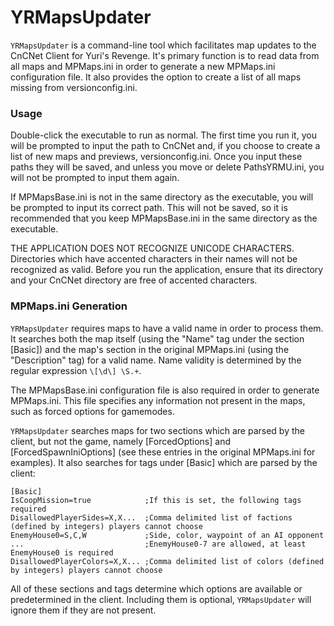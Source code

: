 # YRMapsUpdater

`YRMapsUpdater` is a command-line tool which facilitates map updates to the CnCNet Client for Yuri's Revenge. It's primary function is to read data from all maps and MPMaps.ini in order to generate a new MPMaps.ini configuration file. It also provides the option to create a list of all maps missing from versionconfig.ini.

### Usage

Double-click the executable to run as normal. The first time you run it, you will be prompted to input the path to CnCNet and, if you choose to create a list of new maps and previews, versionconfig.ini. Once you input these paths they will be saved, and unless you move or delete PathsYRMU.ini, you will not be prompted to input them again.

If MPMapsBase.ini is not in the same directory as the executable, you will be prompted to input its correct path. This will not be saved, so it is recommended that you keep MPMapsBase.ini in the same directory as the executable.

THE APPLICATION DOES NOT RECOGNIZE UNICODE CHARACTERS. Directories which have accented characters in their names will not be recognized as valid. Before you run the application, ensure that its directory and your CnCNet directory are free of accented characters.

### MPMaps.ini Generation

`YRMapsUpdater` requires maps to have a valid name in order to process them. It searches both the map itself (using the "Name" tag under the section [Basic]) and the map's section in the original MPMaps.ini (using the "Description" tag) for a valid name. Name validity is determined by the regular expression `\[\d\] \S.+`.

The MPMapsBase.ini configuration file is also required in order to generate MPMaps.ini. This file specifies any information not present in the maps, such as forced options for gamemodes.

`YRMapsUpdater` searches maps for two sections which are parsed by the client, but not the game, namely [ForcedOptions] and [ForcedSpawnIniOptions] (see these entries in the original MPMaps.ini for examples). It also searches for tags under [Basic] which are parsed by the client:

```
[Basic]
IsCoopMission=true            ;If this is set, the following tags required
DisallowedPlayerSides=X,X...  ;Comma delimited list of factions (defined by integers) players cannot choose
EnemyHouse0=S,C,W             ;Side, color, waypoint of an AI opponent
...                           ;EnemyHouse0-7 are allowed, at least EnemyHouse0 is required
DisallowedPlayerColors=X,X... ;Comma delimited list of colors (defined by integers) players cannot choose
```

All of these sections and tags determine which options are available or predetermined in the client. Including them is optional, `YRMapsUpdater` will ignore them if they are not present.
